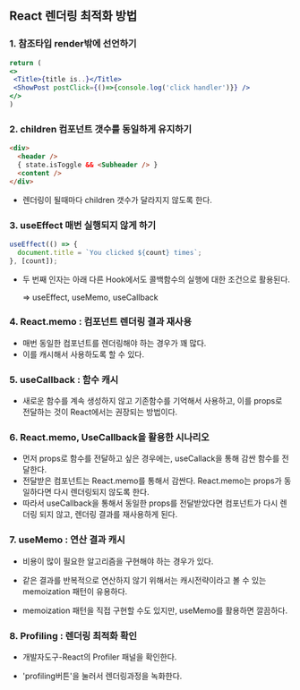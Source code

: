 ## React 렌더링 최적화 방법

### 1. 참조타입 render밖에 선언하기

```jsx
return (
<>
 <Title>{title is..}</Title>
 <ShowPost postClick={()=>{console.log('click handler')}} />
</>
)
```

### 2. children 컴포넌트 갯수를 동일하게 유지하기

```html
<div>
  <header />
  { state.isToggle && <Subheader /> }
  <content />
</div>
```

- 렌더링이 될때마다 children 갯수가 달라지지 않도록 한다.

### 3. useEffect 매번 실행되지 않게 하기

```jsx
useEffect(() => {
  document.title = `You clicked ${count} times`;
}, [count]);
```

- 두 번째 인자는 아래 다른 Hook에서도 콜백함수의 실행에 대한 조건으로 활용된다.

  => useEffect, useMemo, useCallback

### 4. React.memo : 컴포넌트 렌더링 결과 재사용

- 매번 동일한 컴포넌트를 렌더링해야 하는 경우가 꽤 많다.
- 이를 캐시해서 사용하도록 할 수 있다.

### 5. useCallback : 함수 캐시

- 새로운 함수를 계속 생성하지 않고 기존함수를 기억해서 사용하고, 이를 props로 전달하는 것이 React에서는 권장되는 방법이다.

### 6. React.memo, UseCallback을 활용한 시나리오

- 먼저 props로 함수를 전달하고 싶은 경우에는, useCallack을 통해 감싼 함수를 전달한다.
- 전달받은 컴포넌트는 React.memo를 통해서 감싼다. React.memo는 props가 동일하다면 다시 렌더링되지 않도록 한다.
- 따라서 useCallback을 통해서 동일한 props를 전달받았다면 컴포넌트가 다시 렌더링 되지 않고, 렌더링 결과를 재사용하게 된다.

### 7. useMemo : 연산 결과 캐시

- 비용이 많이 필요한 알고리즘을 구현해야 하는 경우가 있다.
- 같은 결과를 반복적으로 연산하지 않기 위해서는 캐시전략이라고 볼 수 있는 memoization 패턴이 유용하다.

- memoization 패턴을 직접 구현할 수도 있지만, useMemo를 활용하면 깔끔하다.

### 8. Profiling : 렌더링 최적화 확인

- 개발자도구-React의 Profiler 패널을 확인한다.

- 'profiling버튼'을 눌러서 렌더링과정을 녹화한다.
